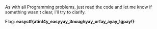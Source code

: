 As  with all Programming problems, just read the code and let me know if something wasn't clear,
I'll try to clarify.

Flag: **easyctf{atinl4y_easyyay_3noughyay_orfay_ayay_1gpay!}**
